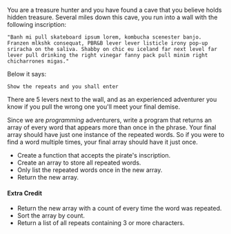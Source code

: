 You are a treasure hunter and you have found a cave that you believe holds hidden treasure. Several miles down this cave, you run into a wall with the following inscription:

```
"Banh mi pull skateboard ipsum lorem, kombucha scenester banjo. Franzen mlkshk consequat, PBR&B lever lever listicle irony pop-up sriracha on the saliva. Shabby on chic eu iceland far next level far lever pull drinking the right vinegar fanny pack pull minim right chicharrones migas."
```

Below it says:

`Show the repeats and you shall enter`

There are 5 levers next to the wall, and as an experienced adventurer you know if you pull the wrong one you'll meet your final demise.

Since we are _programming_ adventurers, write a program that returns an array of every word that appears more than once in the phrase. Your final array should have just one instance of the repeated words. So if you were to find a word multiple times, your final array should have it just once.

* Create a function that accepts the pirate's inscription.
* Create an array to store all repeated words.
* Only list the repeated words once in the new array.
* Return the new array.

#### Extra Credit

* Return the new array with a count of every time the word was repeated.
* Sort the array by count.
* Return a list of all repeats containing 3 or more characters.

